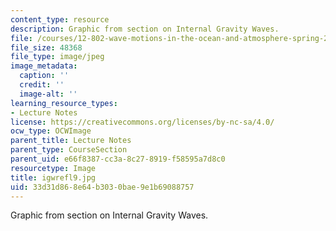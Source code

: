 ```yaml
---
content_type: resource
description: Graphic from section on Internal Gravity Waves.
file: /courses/12-802-wave-motions-in-the-ocean-and-atmosphere-spring-2004/33d31d868e64b3030bae9e1b69088757_igwrefl9.jpg
file_size: 48368
file_type: image/jpeg
image_metadata:
  caption: ''
  credit: ''
  image-alt: ''
learning_resource_types:
- Lecture Notes
license: https://creativecommons.org/licenses/by-nc-sa/4.0/
ocw_type: OCWImage
parent_title: Lecture Notes
parent_type: CourseSection
parent_uid: e66f8387-cc3a-8c27-8919-f58595a7d8c0
resourcetype: Image
title: igwrefl9.jpg
uid: 33d31d86-8e64-b303-0bae-9e1b69088757
---
```

Graphic from section on Internal Gravity Waves.